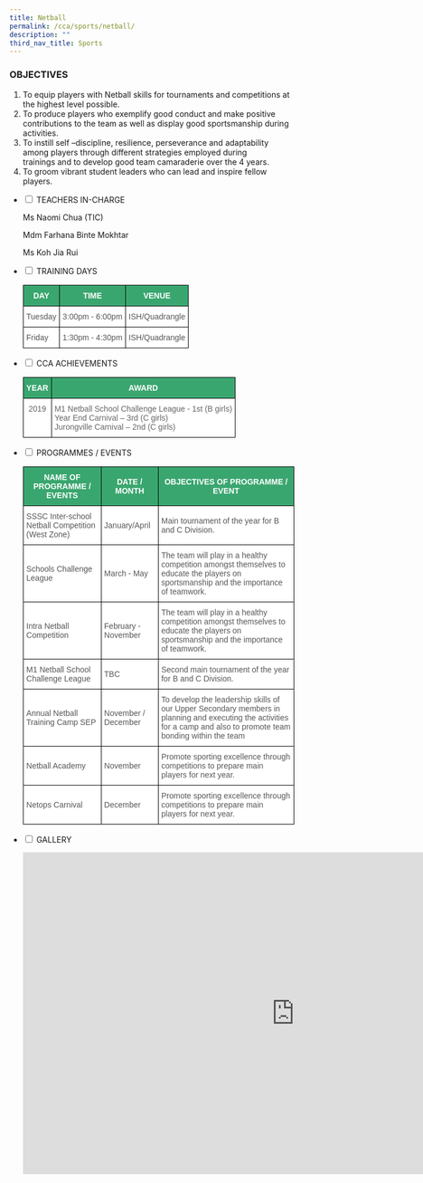 ```yaml
---
title: Netball
permalink: /cca/sports/netball/
description: ""
third_nav_title: Sports
---
```

### OBJECTIVES

1.  To equip players with Netball skills for tournaments and competitions at the highest level possible.
2.  To produce players who exemplify good conduct and make positive contributions to the team as well as display good sportsmanship during activities.
3.  To instill self –discipline, resilience, perseverance and adaptability among players through different strategies employed during trainings&nbsp;and to develop good team camaraderie over the 4 years.
4.  To groom vibrant student leaders who can lead and inspire fellow players.


<ul class="jekyllcodex_accordion">

<li><input type="checkbox" id="accordion1">
<label for="accordion1">TEACHERS IN-CHARGE</label><div>
<p>Ms Naomi Chua (TIC)</p>
<p>Mdm Farhana Binte Mokhtar</p>
<p>Ms Koh Jia Rui</p>
</div></li>


<li><input type="checkbox" id="accordion2">
<label for="accordion2">TRAINING DAYS</label><div>
<p>
<style type="text/css">
.tg  {border-collapse:collapse;border-spacing:0;}
.tg td{border-color:black;border-style:solid;border-width:1px;font-family:Arial, sans-serif;font-size:14px;
  overflow:hidden;padding:10px 5px;word-break:normal;}
.tg th{border-color:black;border-style:solid;border-width:1px;font-family:Arial, sans-serif;font-size:14px;
  font-weight:normal;overflow:hidden;padding:10px 5px;word-break:normal;}
.tg .tg-k0s0{background-color:#3AA66F;color:#FFF;font-weight:bold;text-align:center;vertical-align:middle}
.tg .tg-mwz3{background-color:#FFF;color:#565656;text-align:left;vertical-align:middle}
.tg .tg-njgx{background-color:#FFF;color:#565656;text-align:left;vertical-align:top}
</style>
<table class="tg">
<thead>
  <tr>
    <th class="tg-k0s0"><span style="color:#FFF;background-color:#3AA66F">DAY</span></th>
    <th class="tg-k0s0"><span style="color:#FFF;background-color:#3AA66F">TIME</span></th>
    <th class="tg-k0s0"><span style="color:#FFF;background-color:#3AA66F">VENUE</span></th>
  </tr>
</thead>
<tbody>
  <tr>
    <td class="tg-mwz3"><span style="color:#565656">Tuesday</span></td>
    <td class="tg-mwz3"><span style="color:#565656">3:00pm - 6:00pm</span></td>
    <td class="tg-mwz3"><span style="color:#565656">ISH/Quadrangle </span></td>
  </tr>
  <tr>
    <td class="tg-mwz3"><span style="color:#565656">Friday</span></td>
    <td class="tg-mwz3"><span style="color:#565656">1:30pm - 4:30pm</span></td>
    <td class="tg-njgx">ISH/Quadrangle </td>
  </tr>
</tbody>
</table></p>
</div></li>

<li><input type="checkbox" id="accordion3">
<label for="accordion3">CCA ACHIEVEMENTS</label><div>
<p>

<style type="text/css">
.tg  {border-collapse:collapse;border-spacing:0;}
.tg td{border-color:black;border-style:solid;border-width:1px;font-family:Arial, sans-serif;font-size:14px;
  overflow:hidden;padding:10px 5px;word-break:normal;}
.tg th{border-color:black;border-style:solid;border-width:1px;font-family:Arial, sans-serif;font-size:14px;
  font-weight:normal;overflow:hidden;padding:10px 5px;word-break:normal;}
.tg .tg-k0s0{background-color:#3AA66F;color:#FFF;font-weight:bold;text-align:center;vertical-align:middle}
.tg .tg-zqva{background-color:#FFF;color:#666;text-align:center;vertical-align:top}
.tg .tg-cmm0{background-color:#FFF;color:#666;text-align:left;vertical-align:top}
</style>
<table class="tg">
<thead>
  <tr>
    <th class="tg-k0s0"><span style="color:#FFF;background-color:#3AA66F">YEAR</span></th>
    <th class="tg-k0s0"><span style="color:#FFF;background-color:#3AA66F">AWARD</span></th>
  </tr>
</thead>
<tbody>
  <tr>
    <td class="tg-zqva">2019</td>
    <td class="tg-cmm0">M1 Netball School Challenge League - 1st (B girls)<br>Year End Carnival – 3rd (C girls)<br>Jurongville Carnival – 2nd (C girls)</td>
  </tr>
</tbody>
</table></p>
</div></li>

<li><input type="checkbox" id="accordion4">
<label for="accordion4">PROGRAMMES / EVENTS</label><div>
<p>

<style type="text/css">
.tg  {border-collapse:collapse;border-spacing:0;}
.tg td{border-color:black;border-style:solid;border-width:1px;font-family:Arial, sans-serif;font-size:14px;
  overflow:hidden;padding:10px 5px;word-break:normal;}
.tg th{border-color:black;border-style:solid;border-width:1px;font-family:Arial, sans-serif;font-size:14px;
  font-weight:normal;overflow:hidden;padding:10px 5px;word-break:normal;}
.tg .tg-k0s0{background-color:#3AA66F;color:#FFF;font-weight:bold;text-align:center;vertical-align:middle}
.tg .tg-mwz3{background-color:#FFF;color:#565656;text-align:left;vertical-align:middle}
.tg .tg-njgx{background-color:#FFF;color:#565656;text-align:left;vertical-align:top}
</style>
<table class="tg">
<thead>
  <tr>
    <th class="tg-k0s0"><span style="color:#FFF;background-color:#3AA66F">NAME OF PROGRAMME / EVENTS</span></th>
    <th class="tg-k0s0"><span style="color:#FFF;background-color:#3AA66F">DATE / MONTH</span></th>
    <th class="tg-k0s0"><span style="color:#FFF;background-color:#3AA66F">OBJECTIVES OF PROGRAMME / EVENT</span></th>
  </tr>
</thead>
<tbody>
  <tr>
    <td class="tg-mwz3"><span style="color:#565656">SSSC Inter-school Netball Competition (West Zone)</span></td>
    <td class="tg-mwz3"><span style="color:#565656">January/April</span></td>
    <td class="tg-mwz3"><span style="color:#565656">Main tournament of the year for B and C Division.</span></td>
  </tr>
  <tr>
    <td class="tg-mwz3"><span style="color:#565656">Schools Challenge League</span></td>
    <td class="tg-mwz3"><span style="color:#565656">March - May</span></td>
    <td class="tg-mwz3"><span style="color:#565656">The team will play in a healthy competition amongst themselves to educate the players on sportsmanship and the importance of teamwork.</span></td>
  </tr>
  <tr>
    <td class="tg-mwz3"><span style="color:#565656">Intra Netball Competition</span></td>
    <td class="tg-mwz3"><span style="color:#565656">February - November</span>    </td>
    <td class="tg-mwz3"><span style="color:#565656">The team will play in a healthy competition amongst themselves to educate the players on sportsmanship and the importance of teamwork.</span></td>
  </tr>
  <tr>
    <td class="tg-mwz3"><span style="color:#565656">M1 Netball School Challenge League</span></td>
    <td class="tg-mwz3"><span style="color:#565656">TBC</span>   </td>
    <td class="tg-mwz3"><span style="color:#565656">Second main tournament of the year for B and C Division.</span></td>
	</tr>
  <tr>
    <td class="tg-mwz3"><span style="color:#565656">Annual Netball Training Camp SEP</span></td>
    <td class="tg-mwz3"><span style="color:#565656">November / December</span></td>
    <td class="tg-mwz3"><span style="color:#565656">To develop the leadership skills of our Upper Secondary members in planning and executing the activities for a camp and also to promote team bonding within the team</span></td>
  </tr>
	<tr>
    <td class="tg-mwz3"><span style="color:#565656">Netball Academy</span></td>
    <td class="tg-mwz3"><span style="color:#565656">November</span></td>
    <td class="tg-mwz3"><span style="color:#565656">Promote sporting excellence through competitions to prepare main players for next year.</span></td>
  </tr>
  <tr>
    <td class="tg-mwz3"><span style="color:#565656">Netops Carnival</span></td>
    <td class="tg-mwz3"><span style="color:#565656">December</span></td>
    <td class="tg-mwz3"><span style="color:#565656">Promote sporting excellence through competitions to prepare main players for next year.</span></td>
  </tr>
</tbody>
</table></p>
</div></li>


<li><input type="checkbox" id="accordion5">
<label for="accordion5">GALLERY</label><div>
<p>
<iframe src="https://docs.google.com/presentation/d/e/2PACX-1vT2CP4zumkjjjgEJHJxTGQHkiUgwQtWuomsg-pcDkeoj854io9in7MQqGHROIOQsFPsV_dJBZmXoXPe/embed?start=true&amp;loop=true&amp;delayms=3000" frameborder="0" width="960" height="569" allowfullscreen="true"></iframe>
</p>
</div></li>

</ul>